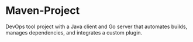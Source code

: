 # Maven-Project
DevOps tool project with a Java client and Go server that automates builds, manages dependencies, and integrates a custom plugin.

